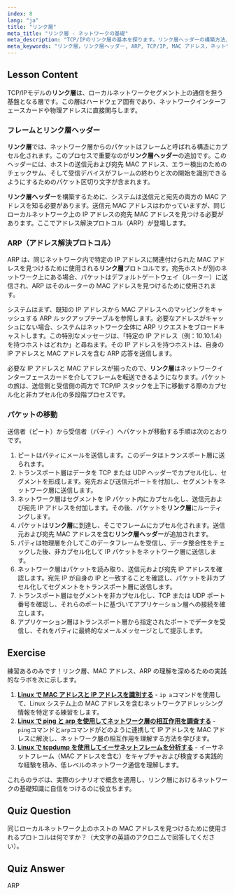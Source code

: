 ```yaml
---
index: 8
lang: "ja"
title: "リンク層"
meta_title: "リンク層 - ネットワークの基礎"
meta_description: "TCP/IPのリンク層の基本を探ります。リンク層ヘッダーの構築方法、ARPによるIPアドレスからMACアドレスへの解決、ローカルネットワーク上でのパケット転送プロセスについて学びます。"
meta_keywords: "リンク層，リンク層ヘッダー, ARP, TCP/IP, MAC アドレス，ネットワーク基礎，Linux ネットワーキング，パケット転送，アドレス解決プロトコル"
---
```


## Lesson Content

TCP/IPモデルの**リンク層**は、ローカルネットワークセグメント上の通信を担う基盤となる層です。この層はハードウェア固有であり、ネットワークインターフェースカードや物理アドレスに直接関与します。

### フレームとリンク層ヘッダー

**リンク層**では、ネットワーク層からのパケットはフレームと呼ばれる構造にカプセル化されます。このプロセスで重要なのが**リンク層ヘッダー**の追加です。このヘッダーには、ホストの送信元および宛先 MAC アドレス、エラー検出のためのチェックサム、そして受信デバイスがフレームの終わりと次の開始を識別できるようにするためのパケット区切り文字が含まれます。

**リンク層ヘッダー**を構築するために、システムは送信元と宛先の両方の MAC アドレスを知る必要があります。送信元 MAC アドレスはわかっていますが、同じローカルネットワーク上の IP アドレスの宛先 MAC アドレスを見つける必要があります。ここでアドレス解決プロトコル（ARP）が登場します。

### ARP（アドレス解決プロトコル）

ARP は、同じネットワーク内で特定の IP アドレスに関連付けられた MAC アドレスを見つけるために使用される**リンク層**プロトコルです。宛先ホストが別のネットワーク上にある場合、パケットはデフォルトゲートウェイ（ルーター）に送信され、ARP はそのルーターの MAC アドレスを見つけるために使用されます。

システムはまず、既知の IP アドレスから MAC アドレスへのマッピングをキャッシュする ARP ルックアップテーブルを参照します。必要なアドレスがキャッシュにない場合、システムはネットワーク全体に ARP リクエストをブロードキャストします。この特別なメッセージは、「特定の IP アドレス（例：10.10.1.4）を持つホストはどれか」と尋ねます。その IP アドレスを持つホストは、自身の IP アドレスと MAC アドレスを含む ARP 応答を送信します。

必要な IP アドレスと MAC アドレスが揃ったので、**リンク層**はネットワークインターフェースカードを介してフレームを転送できるようになります。パケットの旅は、送信側と受信側の両方で TCP/IP スタックを上下に移動する際のカプセル化と非カプセル化の多段階プロセスです。

### パケットの移動

送信者（ピート）から受信者（パティ）へパケットが移動する手順は次のとおりです。

1. ピートはパティにメールを送信します。このデータはトランスポート層に送られます。
2. トランスポート層はデータを TCP または UDP ヘッダーでカプセル化し、セグメントを形成します。宛先および送信元ポートを付加し、セグメントをネットワーク層に送信します。
3. ネットワーク層はセグメントを IP パケット内にカプセル化し、送信元および宛先 IP アドレスを付加します。その後、パケットを**リンク層**にルーティングします。
4. パケットは**リンク層**に到達し、そこでフレームにカプセル化されます。送信元および宛先 MAC アドレスを含む**リンク層ヘッダー**が追加されます。
5. パティは物理層を介してこのデータフレームを受信し、データ整合性をチェックした後、非カプセル化して IP パケットをネットワーク層に送信します。
6. ネットワーク層はパケットを読み取り、送信元および宛先 IP アドレスを確認します。宛先 IP が自身の IP と一致することを確認し、パケットを非カプセル化してセグメントをトランスポート層に送信します。
7. トランスポート層はセグメントを非カプセル化し、TCP または UDP ポート番号を確認し、それらのポートに基づいてアプリケーション層への接続を確立します。
8. アプリケーション層はトランスポート層から指定されたポートでデータを受信し、それをパティに最終的なメールメッセージとして提示します。

## Exercise

練習あるのみです！リンク層、MAC アドレス、ARP の理解を深めるための実践的なラボを次に示します。

1. **[Linux で MAC アドレスと IP アドレスを識別する](https://labex.io/ja/labs/comptia-identify-mac-and-ip-addresses-in-linux-592731)** - `ip a`コマンドを使用して、Linux システム上の MAC アドレスを含むネットワークアドレッシング情報を特定する練習をします。
2. **[Linux で ping と arp を使用してネットワーク層の相互作用を調査する](https://labex.io/ja/labs/comptia-explore-network-layer-interaction-with-ping-and-arp-in-linux-592746)** - `ping`コマンドと`arp`コマンドがどのように連携して IP アドレスを MAC アドレスに解決し、ネットワーク層の相互作用を理解する方法を学びます。
3. **[Linux で tcpdump を使用してイーサネットフレームを分析する](https://labex.io/ja/labs/comptia-analyze-ethernet-frames-with-tcpdump-in-linux-592765)** - イーサネットフレーム（MAC アドレスを含む）をキャプチャおよび検査する実践的な経験を積み、低レベルのネットワーク通信を理解します。

これらのラボは、実際のシナリオで概念を適用し、リンク層におけるネットワークの基礎知識に自信をつけるのに役立ちます。

## Quiz Question

同じローカルネットワーク上のホストの MAC アドレスを見つけるために使用されるプロトコルは何ですか？（大文字の英語のアクロニムで回答してください）。

## Quiz Answer

ARP
